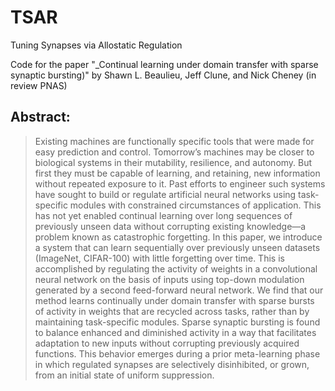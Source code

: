 # TSAR
Tuning Synapses via Allostatic Regulation

Code for the paper "_Continual learning under domain transfer with sparse synaptic bursting)"
by Shawn L. Beaulieu, Jeff Clune, and Nick Cheney (in review PNAS)

## Abstract:


> Existing machines are functionally specific tools that were made for easy prediction and control. Tomorrow’s machines may be closer to biological systems in their  mutability, resilience, and autonomy. But first they must be capable of learning, and retaining, new information without repeated exposure to it. Past efforts to engineer such systems have sought to build or regulate artificial neural networks using task-specific modules with constrained circumstances of application. This has not yet enabled continual learning over long sequences of previously unseen data without corrupting existing knowledge—a problem known as catastrophic forgetting. In this paper, we introduce a system that can learn sequentially over previously unseen datasets (ImageNet, CIFAR-100) with little forgetting over time. This is accomplished by regulating the activity of weights in a convolutional neural network on the basis of inputs using top-down modulation generated by a second feed-forward neural network. We find that our method learns continually under domain transfer with sparse bursts of activity in weights that are recycled across tasks, rather than by maintaining task-specific modules. Sparse synaptic bursting is found to balance enhanced and diminished activity in a way that facilitates adaptation to new inputs without corrupting previously acquired functions. This behavior emerges during a prior meta-learning phase in which regulated synapses are selectively disinhibited, or grown, from an initial state of uniform suppression.

